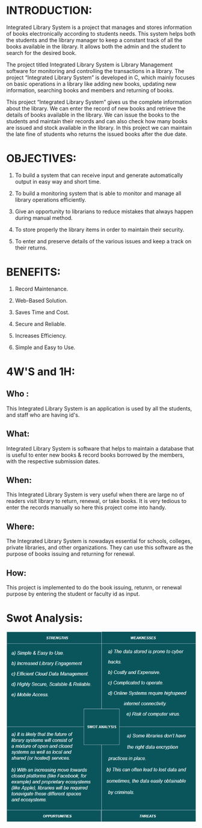 # INTRODUCTION:
Integrated Library System is a project that manages and stores information of books electronically according to students needs. This system helps both the students and the library manager to keep a constant track of all the books available in the library. It allows both the admin and the student to search for the desired book.

The project titled Integrated Library System is Library Management software for monitoring and controlling the transactions in a library. The project “Integrated Library System” is developed in C, which mainly focuses on basic operations in a library like adding new books, updating new information, searching books and members and returning of books.

This project “Integrated Library System” gives us the complete information about the library. We can enter the record of new books and retrieve the details of books available in the library. We can issue the books to the students and maintain their records and can also check how many books are issued and stock available in the library. In this project we can maintain the late fine of students who returns the issued books after the due date.
# OBJECTIVES:
1) To build a system that can receive input and generate automatically output in easy way and short time.

2) To build a monitoring system that is able to monitor and manage all library operations efficiently.

3) Give an opportunity to librarians to reduce mistakes that always happen during manual method.

4) To store properly the library items in order to maintain their security.

5) To enter and preserve details of the various issues and keep a track on their returns.
# BENEFITS:
1) Record Maintenance.

2) Web-Based Solution.

3) Saves Time and Cost.

4) Secure and Reliable.

5) Increases Efficiency.

6) Simple and Easy to Use.
# 4W'S and 1H:
## Who :
This Integrated Library System is an application is used by all the students, and staff who are having id's.

## What:
Integrated Library System is software that helps to maintain a database that is useful to enter new books & record books borrowed by the members, with the respective submission dates.

## When:
This Integrated Library System is very useful when there are large no of readers visit library to return, renewal, or take books. It is very tedious to enter the records manually so here this project come into handy.

## Where:
The Integrated Library System is nowadays essential for schools, colleges, private libraries, and other organizations. They can use this software as the purpose of books issuing and returning for renewal.

## How:
This project is implemented to do the book issuing, retunrn, or renewal purpose by entering the student or faculty id as input.
# Swot Analysis:
![SWOT ANALYSIS](https://github.com/nithin210/M1_Integrated-Library-System_UTI/blob/e2f9ee2ee4cc2e0ddcb941bb95beea76d2260445/1_Requirements/SWOT%20ANALYSIS.png)
